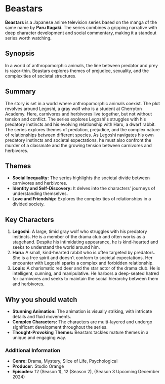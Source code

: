 # Beastars
**Beastars** is a Japanese anime television series based on the manga of the same name by **Paru Itagaki**. The series combines a gripping narrative with deep character development and social commentary, making it a standout series worth watching.

## Synopsis
In a world of anthropomorphic animals, the line between predator and prey is razor-thin. Beastars explores themes of prejudice, sexuality, and the complexities of societal structures.

## Summary
The story is set in a world where anthropomorphic animals coexist. The plot revolves around Legoshi, a gray wolf who is a student at Cherryton Academy. Here, carnivores and herbivores live together, but not without tension and conflict. The series explores Legoshi's struggles with his predatory instincts and his evolving relationship with Haru, a dwarf rabbit. The series explores themes of predation, prejudice, and the complex nature of relationships between different species. As Legoshi navigates his own predatory instincts and societal expectations, he must also confront the murder of a classmate and the growing tension between carnivores and herbivores.

## Themes
- **Social Inequality:** The series highlights the societal divide between carnivores and herbivores.
- **Identity and Self-Discovery:** It delves into the characters' journeys of understanding themselves.
- **Love and Friendship:** Explores the complexities of relationships in a divided society.

## Key Characters
1. **Legoshi:** A large, timid gray wolf who struggles with his predatory instincts. He is a member of the drama club and often works as a stagehand. Despite his intimidating appearance, he is kind-hearted and seeks to understand the world around him.
2. **Haru:** A small, kind-hearted rabbit who is often targeted by predators. She is a free spirit and doesn't conform to societal expectations. Her encounter with Legoshi sparks a complex and forbidden relationship.
3. **Louis:** A charismatic red deer and the star actor of the drama club. He is intelligent, cunning, and manipulative. He harbors a deep-seated hatred for carnivores and seeks to maintain the social hierarchy between them and herbivores.

##  Why you should watch
- **Stunning Animation:** The animation is visually striking, with intricate details and fluid movements.
- **Complex Characters:** The characters are multi-layered and undergo significant development throughout the series.
- **Thought-Provoking Themes:** Beastars tackles mature themes in a unique and engaging way.

### Additional Information
- **Genre:** Drama, Mystery, Slice of Life, Psychological
- **Producer:** Studio Orange
- **Episodes:** 12 (Season 1), 12 (Season 2), (Season 3 Upcoming December 2024)
